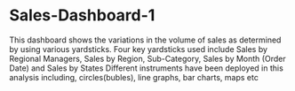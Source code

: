 # Sales-Dashboard-1
This dashboard shows the variations in the volume of sales as determined by using various yardsticks.
Four key yardsticks used include Sales by Regional Managers, Sales by Region, Sub-Category, Sales by Month (Order Date) and Sales by States
Different instruments have been deployed in this analysis including, circles(bubles), line graphs, bar charts, maps etc
